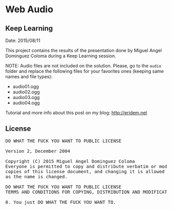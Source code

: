 ﻿Web Audio
=========
Keep Learning
-------------
Date: 2015/08/11

This project contains the results of the presentation done by Miguel Angel Dominguez Coloma during a Keep Learning session.

NOTE: Audio files are not included on the solution. Please, go to the <code>audio</code> folder and replace the following files for your favorites ones (keeping same names and file types):

- audio01.ogg
- audio02.ogg
- audio03.ogg
- audio04.ogg

Tutorial and more info about this post on my blog: <http://eridem.net>

License
-------
<pre>
DO WHAT THE FUCK YOU WANT TO PUBLIC LICENSE 

Version 2, December 2004 

Copyright (C) 2015 Miguel Angel Dominguez Coloma <m@eridem.net> 
Everyone is permitted to copy and distribute verbatim or modified 
copies of this license document, and changing it is allowed as long 
as the name is changed. 

DO WHAT THE FUCK YOU WANT TO PUBLIC LICENSE
TERMS AND CONDITIONS FOR COPYING, DISTRIBUTION AND MODIFICATION 

0. You just DO WHAT THE FUCK YOU WANT TO.
</pre>